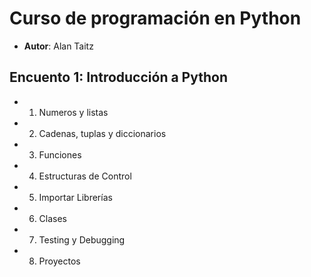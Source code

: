 # Curso de programación en Python

* **Autor**: Alan Taitz

## Encuento 1: Introducción a Python

* 01. Numeros y listas
* 02. Cadenas, tuplas y diccionarios
* 03. Funciones
* 04. Estructuras de Control
* 05. Importar Librerías
* 06. Clases
* 07. Testing y Debugging
* 08. Proyectos
